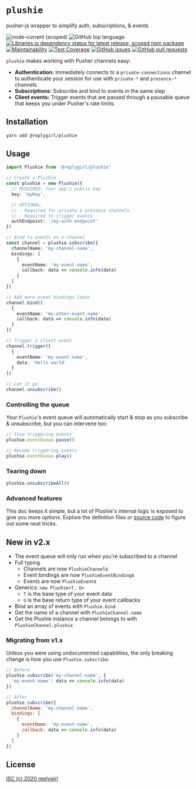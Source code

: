 # `plushie`

pusher-js wrapper to simplify auth, subscriptions, & events

![node-current (scoped)](https://img.shields.io/node/v/@replygirl/plushie) ![GitHub top language](https://img.shields.io/github/languages/top/replygirl/plushie) [![Libraries.io dependency status for latest release, scoped npm package](https://img.shields.io/librariesio/release/npm/@replygirl/plushie)](https://libraries.io/npm/@replygirl%2Fplushie) [![Maintainability](https://api.codeclimate.com/v1/badges/1a438989c970847d85fd/maintainability)](https://codeclimate.com/github/replygirl/plushie/maintainability) [![Test Coverage](https://api.codeclimate.com/v1/badges/1a438989c970847d85fd/test_coverage)](https://codeclimate.com/github/replygirl/plushie/test_coverage) [![GitHub issues](https://img.shields.io/github/issues/replygirl/plushie)](https://github.com/replygirl/plushie/issues) [![GitHub pull requests](https://img.shields.io/github/issues-pr/replygirl/plushie)](https://github.com/replygirl/plushie/pulls)

`plushie` makes working with Pusher channels easy:

- **Authentication:** Immediately connects to a `private-connections` channel to authenticate your session for use with `private-*` and `presence-*` channels
- **Subscriptions:** Subscribe and bind to events in the same step
- **Client events:** Trigger events that are passed through a pausable queue that keeps you under Pusher's rate limits.

## Installation

```bash
yarn add @replygirl/plushie
```

## Usage

```ts
import Plushie from '@replygirl/plushie'

// Create a Plushie
const plushie = new Plushie({
  // REQUIRED: Your app's public key
  key: 'myKey',

  // OPTIONAL:
  // - Required for private & presence channels
  // - Required to trigger events
  authEndpoint: '/my-auth-endpoint'
})

// Bind to events on a channel
const channel = plushie.subscribe({
  channelName: 'my-channel-name',
  bindings: [
    {
      eventName: 'my-event-name',
      callback: data => console.info(data)
    }
  ]
})

// Add more event bindings later
channel.bind([
  {
    eventName: 'my-other-event-name',
    callback: data => console.info(data)
  }
])

// Trigger a client event
channel.trigger([
  {
    eventName: 'my-event-name',
    data: 'Hello world'
  }
])

// Let it go
channel.unsubscribe()
```

### Controlling the queue

Your `Plushie`'s event queue will automatically start & stop as you subscribe & unsubscribe, but you can intervene too:

```js
// Stop triggering events
plushie.eventQueue.pause()

// Resume triggering events
plushie.eventQueue.play()
```

### Tearing down

```js
plushie.unsubscribeAll()
```

### Advanced features

This doc keeps it simple, but a lot of Plushie's internal logic is exposed to give you more options. Explore the definition files or [source code](https://github.com/replygirl/tc/blob/main/src/index.ts) to figure out some neat tricks.

## New in v2.x

- The event queue will only run when you're subscribed to a channel
- Full typing
  - Channels are now `PlushieChannel`s
  - Event bindings are now `PlushieEventBinding`s
  - Events are now `PlushieEvent`s
- Generics: `new Plushie<T, U>`
  - `T` is the base type of your event data
  - `U` is the base return type of your event callbacks
- Bind an array of events with `Plushie.bind`
- Get the name of a channel with `PlushieChannel.name`
- Get the Plushie instance a channel belongs to with `PlushieChannel.plushie`

### Migrating from v1.x

Unless you were using undocumented capabilities, the only breaking change is how you use `Plushie.subscribe`:

```js
// Before
plushie.subscribe('my-channel-name', {
  'my-event-name': data => console.info(data)
})

// After
plushie.subscribe({
  channelName: 'my-channel-name',
  bindings: [
    {
      eventName: 'my-event-name',
      callback: data => console.info(data)
    }
  ]
})
```

## License

[ISC (c) 2020 replygirl](https://github.com/replygirl/tc/blob/main/LICENSE.md)
